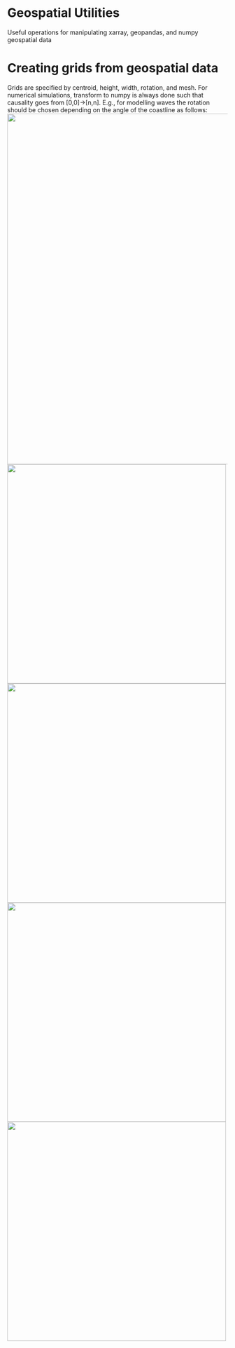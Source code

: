 # Geospatial Utilities
Useful operations for manipulating xarray, geopandas, and numpy geospatial data

# Creating grids from geospatial data
Grids are specified by centroid, height, width, rotation, and mesh. For numerical simulations, transform to numpy is always done such that causality goes from [0,0]->[n,n]. E.g., for modelling waves the rotation should be chosen depending on the angle of the coastline as follows:
<img src='https://github.com/alisonpeard/geospatial_utils/assets/41169293/73099e83-6c3e-4bfd-aeed-85cce6858e74' width='800'>
<img src='https://github.com/alisonpeard/geospatial_utils/assets/41169293/54107eeb-fad0-4722-b56d-2abe7a14103b' width='500'>
<img src='https://github.com/alisonpeard/geospatial_utils/assets/41169293/ce0c3e99-dc36-415b-9437-3826ae3318b5' width='500'>
<img src='https://github.com/alisonpeard/geospatial_utils/assets/41169293/6b726280-511f-4b0d-90c4-86251d12a6cd' width='500'>
<img src='https://github.com/alisonpeard/geospatial_utils/assets/41169293/55f6ba7b-32b5-4f60-878c-0dd5d9f44440' width='500'>
